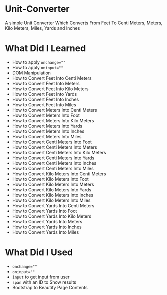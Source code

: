 # Unit-Converter
A simple Unit Converter Which Converts From Feet To Centi Meters, Meters, Kilo Meters, Miles, Yards and Inches
# What Did I Learned
<ul>
  <li>How to apply <code>onchange=""</code></li>
  <li>How to apply <code>oninput=""</code></li>
  <li>DOM Manipulation</li>
  <li>How to Convert Feet Into Centi Meters</li>
  <li>How to Convert Feet Into Meters</li>
  <li>How to Convert Feet Into Kilo Meters</li>
  <li>How to Convert Feet Into Yards</li>
  <li>How to Convert Feet Into Inches</li>
  <li>How to Convert Feet Into Miles</li>
  <li>How to Convert Meters Into Centi Meters</li>
  <li>How to Convert Meters Into Foot</li>
  <li>How to Convert Meters Into Kilo Meters</li>
  <li>How to Convert Meters Into Yards</li>
  <li>How to Convert Meters Into Inches</li>
  <li>How to Convert Meters Into Miles</li>
  <li>How to Convert Centi Meters Into Foot</li>
  <li>How to Convert Centi Meters Into Meters</li>
  <li>How to Convert Centi Meters Into Kilo Meters</li>
  <li>How to Convert Centi Meters Into Yards</li>
  <li>How to Convert Centi Meters Into Inches</li>
  <li>How to Convert Centi Meters Into Miles</li>
  <li>How to Convert Kilo Meters Into Centi Meters</li>
  <li>How to Convert Kilo Meters Into Foot</li>
  <li>How to Convert Kilo Meters Into Meters</li>
  <li>How to Convert Kilo Meters Into Yards</li>
  <li>How to Convert Kilo Meters Into Inches</li>
  <li>How to Convert Kilo Meters Into Miles</li>
  <li>How to Convert Yards Into Centi Meters</li>
  <li>How to Convert Yards Into Foot</li>
  <li>How to Convert Yards Into Kilo Meters</li>
  <li>How to Convert Yards Into Meters</li>
  <li>How to Convert Yards Into Inches</li>
  <li>How to Convert Yards Into Miles</li>
 </ul>
 
# What Did I Used
<ul>
  <li><code>onchange=""</code></li>
  <li><code>oninput=""</code></li>
  <li><code>input</code> to get input from user</li>
  <li><code>span</code> with an ID to Show results</li>
  <li>Bootstrap to Beautify Page Contents</li>
</ul>
